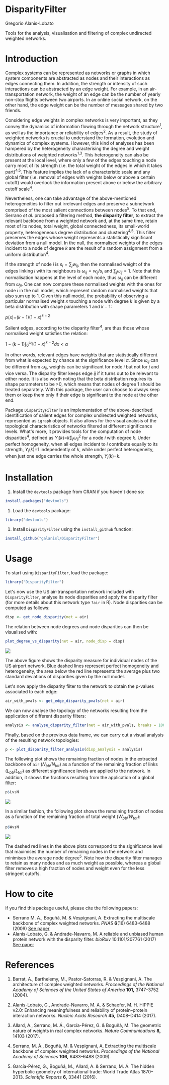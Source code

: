 DisparityFilter
================
Gregorio Alanis-Lobato

Tools for the analysis, visualisation and filtering of complex undirected weighted networks.

Introduction
============

Complex systems can be represented as networks or graphs in which system components are abstracted as nodes and their interactions as edges connecting them. In addition, the strength or intensity of such interactions can be abstracted by an edge weight. For example, in an air-transportation network, the weight of an edge can be the number of yearly non-stop flights between two airports. In an online social network, on the other hand, the edge weight can be the number of messages shared by two friends.

Considering edge weights in complex networks is very important, as they convey the dynamics of information flowing through the network structure<sup>1</sup>, as well as the importance or reliability of edges<sup>2</sup>. As a result, the study of weighted networks is crucial to understand the formation, evolution and dynamics of complex systems. However, this kind of analyses has been hampered by the heterogeneity characterising the degree and weight distributions of weighted networks<sup>1,3</sup>. This heterogeneity can also be present at the local level, where only a few of the edges touching a node carry most of its strength (i.e. the total weight of the edges in which it takes part)<sup>4,5</sup>. This feature implies the lack of a characteristic scale and any global filter (i.e. removal of edges with weights below or above a certain cutoff) would overlook the information present above or below the arbitrary cutoff scale<sup>4</sup>.

Nevertheless, one can take advantage of the above-mentioned heterogeneities to filter out irrelevant edges and preserve a subnetwork comprised of the most salient connections between nodes<sup>5</sup>. To that end, Serrano *et al.* proposed a filtering method, **the disparity filter**, to extract the relevant backbone from a weighted network and, at the same time, retain most of its nodes, total weight, global connectedness, its small-world property, heterogeneous degree distribution and clustering<sup>4,5</sup>. This filter preserves the edges whose weight represents a statistically significant deviation from a null model. In the null, the normalised weights of the edges incident to a node of degree *k* are the result of a random assignment from a uniform distribution<sup>4</sup>.

If the strength of node *i* is *s*<sub>*i*</sub> = ∑<sub>*j*</sub>*w*<sub>*ij*</sub>, then the normalised weight of the edges linking *i* with its neighbours is *ω*<sub>*ij*</sub> = *w*<sub>*ij*</sub>/*s*<sub>*i*</sub> and ∑<sub>*j*</sub>*ω*<sub>*ij*</sub> = 1. Note that this normalisation happens at the level of each node, thus *ω*<sub>*ij*</sub> can be different from *ω*<sub>*ji*</sub>. One can now compare these normalised weights with the ones for node *i* in the null model, which represent random normalised weights that also sum up to 1. Given this null model, the probability of observing a particular normalised weight *x* touching a node with degree *k* is given by a beta distribution with shape parameters 1 and *k* − 1:

*p*(*x*)=(*k* − 1)(1 − *x*)<sup>*k* − 2</sup>

Salient edges, according to the disparity filter<sup>4</sup>, are thus those whose normalised weight satisfies the relation:

1 − (*k* − 1)∫<sub>0</sub><sup>*ω*<sub>*ij*</sub></sup>(1 − *x*)<sup>*k* − 2</sup>*dx* &lt; *α*

In other words, relevant edges have weights that are statistically different from what is expected by chance at the significance level *α*. Since *ω*<sub>*ij*</sub> can be different from *ω*<sub>*ji*</sub>, weights can be significant for node *i* but not for *j* and vice versa. The disparity filter keeps edge *ij* if it turns out to be relevant to either node. It is also worth noting that the beta distribution requires its shape parameters to be &gt;0, which means that nodes of degree 1 should be treated separately. With this package, the user can choose to always keep them or keep them only if their edge is significant to the node at the other end.

Package `DisparityFilter` is an implementation of the above-described identification of salient edges for complex undirected weighted networks, represented as `igraph` objects. It also allows for the visual analysis of the topological characteristics of networks filtered at different significance levels. What's more, it provides tools for the computation of node disparities<sup>4</sup>, defined as *Υ*<sub>*i*</sub>(*k*)=*k*∑<sub>*j*</sub>*ω*<sub>*ij*</sub><sup>2</sup> for a node *i* with degree *k*. Under perfect homogeneity, when all edges incident to *i* contribute equally to its strength, *Υ*<sub>*i*</sub>(*k*)=1 independently of *k*, while under perfect heterogeneity, when just one edge carries the whole strength, *Υ*<sub>*i*</sub>(*k*)=*k*.

Installation
============

1.  Install the `devtools` package from CRAN if you haven't done so:

``` r
install.packages("devtools")
```

1.  Load the `devtools` package:

``` r
library("devtools")
```

1.  Install `DisparityFilter` using the `install_github` function:

``` r
install_github("galanisl/DisparityFilter")
```

Usage
=====

To start using `DisparityFilter`, load the package:

``` r
library("DisparityFilter")
```

Let's now use the US air-transportation network included with `DisparityFilter`, analyse its node disparities and apply the disparity filter (for more details about this network type `?air` in R). Node disparities can be computed as follows:

``` r
disp <- get_node_disparity(net = air)
```

The relation between node degrees and node disparities can then be visualised with:

``` r
plot_degree_vs_disparity(net = air, node_disp = disp)
```

![](README_files/figure-markdown_github-ascii_identifiers/unnamed-chunk-3-1.png)

The above figure shows the disparity measure for individual nodes of the US airport network. Blue dashed lines represent perfect homogeneity and heterogeneity, the area below the red line represents the average plus two standard deviations of disparities given by the null model.

Let's now apply the disparity filter to the network to obtain the p-values associated to each edge:

``` r
air_with_pvals <- get_edge_disparity_pvals(net = air)
```

We can now analyse the topology of the networks resulting from the application of different disparity filters:

``` r
analysis <- analyse_disparity_filter(net = air_with_pvals, breaks = 100)
```

Finally, based on the previous data frame, we can carry out a visual analysis of the resulting network topologies:

``` r
p <- plot_disparity_filter_analysis(disp_analysis = analysis)
```

The following plot shows the remaining fraction of nodes in the extracted backbone of `air` (*N*<sub>*bb*</sub>/*N*<sub>*tot*</sub>) as a function of the remaining fraction of links (*L*<sub>*bb*</sub>/*L*<sub>*tot*</sub>) as different significance levels are applied to the network. In addition, it shows the fractions resulting from the application of a global filter:

``` r
p$LvsN
```

![](README_files/figure-markdown_github-ascii_identifiers/unnamed-chunk-7-1.png)

In a similar fashion, the following plot shows the remaining fraction of nodes as a function of the remaining fraction of total weight (*W*<sub>*bb*</sub>/*W*<sub>*tot*</sub>):

``` r
p$WvsN
```

![](README_files/figure-markdown_github-ascii_identifiers/unnamed-chunk-8-1.png)

The dashed red lines in the above plots correspond to the significance level that maximises the number of remaining nodes in the network and minimises the average node degree<sup>5</sup>. Note how the disparity filter manages to retain as many nodes and as much weight as possible, whereas a global filter removes a high fraction of nodes and weight even for the less stringent cutoffs.

How to cite
===========

If you find this package useful, please cite the following papers:

-   Serrano M. A., Boguñá, M. & Vespignani, A. Extracting the multiscale backbone of complex weighted networks. *PNAS* **6**(16) 6483-6488 (2009) [See paper](http://www.pnas.org/content/106/16/6483.full)
-   Alanis-Lobato, G. & Andrade-Navarro, M. A reliable and unbiased human protein network with the disparity filter. *bioRxiv* 10.1101/207761 (2017) [See paper](https://doi.org/10.1101/207761)

References
==========

1. Barrat, A., Barthelemy, M., Pastor-Satorras, R. & Vespignani, A. The architecture of complex weighted networks. *Proceedings of the National Academy of Sciences of the United States of America* **101,** 3747–3752 (2004).

2. Alanis-Lobato, G., Andrade-Navarro, M. A. & Schaefer, M. H. HIPPIE v2.0: Enhancing meaningfulness and reliability of protein–protein interaction networks. *Nucleic Acids Research* **45,** D408–D414 (2017).

3. Allard, A., Serrano, M. Á., García-Pérez, G. & Boguñá, M. The geometric nature of weights in real complex networks. *Nature Communications* **8,** 14103 (2017).

4. Serrano, M. Á., Boguñá, M. & Vespignani, A. Extracting the multiscale backbone of complex weighted networks. *Proceedings of the National Academy of Sciences* **106,** 6483–6488 (2009).

5. García-Pérez, G., Boguñá, M., Allard, A. & Serrano, M. Á. The hidden hyperbolic geometry of international trade: World Trade Atlas 1870–2013. *Scientific Reports* **6,** 33441 (2016).
